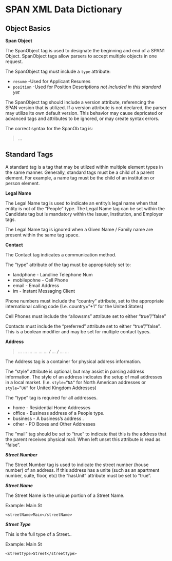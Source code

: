 # SPAN XML Data Dictionary 

## Object Basics

**Span Object** 

> <spanOb></spanOb>

The SpanObject tag is used to designate the beginning and end of a SPAN1 Object. SpanObject tags allow parsers to accept multiple objects in one request. 

The SpanObject tag must include a `type` attribute:
- `resume` -Used for Applicant Resumes
- `position` -Used for Position Descriptions *not included in this standard yet*

The SpanObject tag should include a version attribute, referencing the SPAN version that is utilized. If a version attribute is not declared, the parser may utilize its own default version. This behavior may cause depricated or advanced tags and attributes to be ignored, or may create syntax errors. 

The correct syntax for the SpanOb tag is:

> <spanOb version="1.0" type="resume"> ... </spanOb>

## Standard Tags

A standard tag is a tag that may be utilzed within multiple element types in the same manner. Generally, standard tags must be a child of a parent element. For example, a name tag must be the child of an institution or person element. 

**Legal Name**

> <legalName></legalName>

The Legal Name tag is used to indicate an entity’s legal name when that entity is not of the “People” type. The Legal Name tag can be set within the Candidate tag but is mandatory within the Issuer, Institution, and Employer tags.

The Legal Name tag is ignored when a Given Name / Family name are present within the same tag space.

**Contact**

> <contact type="..." primary=true/false></contact>

The Contact tag indicates a communication method. 

The “type” attribute of the tag must be appropriately set to:
- landphone - Landline Telephone Num
- mobilepohne - Cell Phone
- email - Email Address
- im - Instant Messaging Client

Phone numbers must include the “country” attribute, set to the appropriate international calling code (I.e. country=”+1” for the United States)

Cell Phones must include the “allowsms” attribute set to either “true”/”false”

Contacts must include the “preferred” attribute set to either “true”/”false”. This is a boolean modifier and may be set for multiple contact types. 

**Address**

> <address style="..." type="..." mail=true/false>
>	<number hasUnit=true/false>...</number>
>	<streetName>...</streetName>
>	<streetType>...</streetType>
>	<unit>...</unit>
>	<city>...</city>
>	<state>...</state> / <prov>...</prov> / <reg>...</reg>
>	<country>...</country>
> </address>

The Address tag is a container for physical address information. 

The “style” attribute is optional, but may assist in parsing address information. The style of an address indicates the setup of mail addresses in a local market.  (I.e. `style=”NA”` for North American addresses or `style=”UK”` for United Kingdom Addresses)

The “type” tag is required for all addresses. 
- home - Residential Home Addresses
- office - Business address of a People type.
- business - A business’s address .
- other - PO Boxes and Other Addresses

The “mail” tag should be set to “true” to indicate that this is the address that the parent receives physical mail. When left unset this attribute is read as “false”.

**_Street Number_**

The Street Number tag is used to indicate the street number (house number) of an address. If this address has a unite (such as an apartment number, suite, floor, etc) the “hasUnit” attribute must be set to “true”.

**_Street Name_**

The Street Name is the unique portion of a Street Name. 

Example: Main St 

`<streetName>Main</streetName>`

**_Street Type_**

This is the full type of a Street..

Example: Main St 

`<streetType>Street</streetType>`



